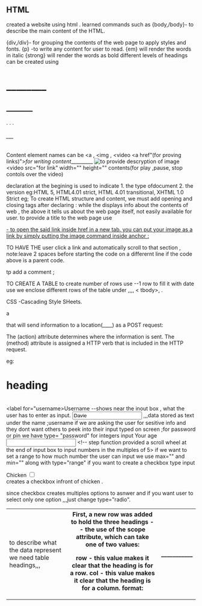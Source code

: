 **HTML**
---

created a website using html .
learned commands such as {body,/body}- to describe the main content of the HTML.
 
{div,/div}- for grouping the contents of the web page to apply styles and fonts.
{p} -to write any content for user to read.
{em} will render the words in italic </em>
{strong} will render the words as bold</strong>
different levels of headings can be created using 
<h1>________</h1>
<h2>_______</h2>
.
.
.
<h6>___</h6>

<elementName attributeName="attributeValue">Content</elementName>
element names can be <a , <img , <video
<a href"(for proving links)">_for writing content__________</a>
<img src="for link" alt="to provide descryption of image">
<video src="for link" width="" height="" contents(for play ,pause, stop contols over the video)

declaration at the begining is used to indicate 1. the type ofdocument 2. the version  eg:HTML 5, HTML4.01 strict, HTML 4.01 transitional, XHTML 1.0 Strict
eg; <!DOCTYPE html>
 To create HTML structure and content, we must add opening and closing <html> tags after declaring <!DOCTYPE html>:
  while the <body> displays info about the contents of web , the <head> above it tells us about the web page itself, not easily available for user.
   to provide a title to the web page use <title>____</title>

<body>
<a href="" target="_blank"> - to open the said link inside href in a new tab.
you can put your image as a link by simply putting the image command inside anchor :<a_____> <img________> </a>

TO HAVE THE user click a link and automatically scroll to that section ,
note:leave 2 spaces before starting the code on a differernt line if the code above is a parent code.

tp add a comment ; <!--________-->

TO CREATE A TABLE <table>
to create number of rows use <tr> </tr> --1 row
to fill it with date use <td>
to describe what the data represent we need table headings,,,<th>
First, a new row was added to hold the three headings
-- the use of the scope attribute, which can take one of two values:

row - this value makes it clear that the heading is for a row.
col - this value makes it clear that the heading is for a column.
format: <th scope="row/col" >___________</th>
we enclose different rows of the table under ,,,<thead>, <
tbody>, <tfoot>.

CSS -Cascading Style SHeets.

 a <form> that will send information to a location(____) as a POST request:

The (action) attribute determines where the information is sent.
The (method) attribute is assigned a HTTP verb that is included in the HTTP request.

eg: <form>
				<h1>heading</h1>  
	      <!--Add your code below-->
        <label for="username>Username</label> --shows near the inout box , what the user has to enter as input.
        <input type="text" name="username" value="Davie"> ,,,data stored as text under the name ;username
      </form>
     if we are asking the user for sesitive info and they dont want others to peek into their input typed on screen ;for password or pin 
we have type= "password"
for integers input 
<label for="year">Your age</label>
<input type="number" id="year" name="age" step="5">   <!-- step function provided a scroll wheel at the end of input box to input numbers in the multiples of 5>
if we want to set a range to how much number the user can input we use max="" and min="" along with type="range"
if you want to create a checkbox type input
<section class="protein">
 <label for="chicken">Chicken</label>
 <input type="checkbox" id="chicken" name="protein" value="chicken">
</section> creates a checkbox infront of chicken .

since checkbox creates multiples options to asnwer and if you want user to select only one option ,,,just change type="radio".
